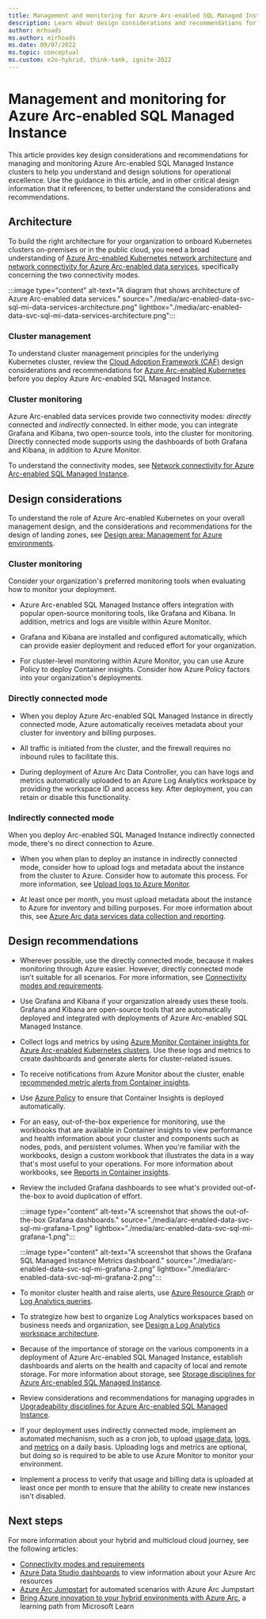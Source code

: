 ```yaml
---
title: Management and monitoring for Azure Arc-enabled SQL Managed Instance
description: Learn about design considerations and recommendations for the management and monitoring of  Azure Arc-enabled SQL Managed Instance.
author: mrhoads
ms.author: mirhoads
ms.date: 09/07/2022
ms.topic: conceptual
ms.custom: e2e-hybrid, think-tank, ignite-2022
---
```


# Management and monitoring for Azure Arc-enabled SQL Managed Instance

This article provides key design considerations and recommendations for managing and monitoring Azure Arc-enabled SQL Managed Instance clusters to help you understand and design solutions for operational excellence. Use the guidance in this article, and in other critical design information that it references, to better understand the considerations and recommendations.

## Architecture

To build the right architecture for your organization to onboard Kubernetes clusters on-premises or in the public cloud, you need a broad understanding of [Azure Arc-enabled Kubernetes network architecture](../arc-enabled-kubernetes/eslz-arc-kubernetes-network-connectivity.md) and [network connectivity for Azure Arc-enabled data services](./eslz-arc-data-service-sql-managed-instance-network-connectivity.md), specifically concerning the two connectivity modes.

:::image type="content" alt-text="A diagram that shows architecture of Azure Arc-enabled data services." source="./media/arc-enabled-data-svc-sql-mi-data-services-architecture.png" lightbox="./media/arc-enabled-data-svc-sql-mi-data-services-architecture.png":::

### Cluster management

To understand cluster management principles for the underlying Kubernetes cluster, review the [Cloud Adoption Framework (CAF)](../arc-enabled-kubernetes/eslz-arc-kubernetes-management-disciplines.md) design considerations and recommendations for [Azure Arc-enabled Kubernetes](../arc-enabled-kubernetes/eslz-arc-kubernetes-management-disciplines.md) before you deploy Azure Arc-enabled SQL Managed Instance.

### Cluster monitoring

Azure Arc-enabled data services provide two connectivity modes: *directly* connected and *indirectly* connected. In either mode, you can integrate Grafana and Kibana, two open-source tools, into the cluster for monitoring. Directly connected mode supports using the dashboards of both Grafana and Kibana, in addition to Azure Monitor.

To understand the connectivity modes, see [Network connectivity for Azure Arc-enabled SQL Managed Instance](./eslz-arc-data-service-sql-managed-instance-network-connectivity.md).  


## Design considerations

To understand the role of Azure Arc-enabled Kubernetes on your overall management design, and the considerations and recommendations for the design of landing zones, see [Design area: Management for Azure environments](../../../ready/landing-zone/design-area/management.md).

### Cluster monitoring

Consider your organization's preferred monitoring tools when evaluating how to monitor your deployment. 

- Azure Arc-enabled SQL Managed Instance offers integration with popular open-source monitoring tools, like Grafana and Kibana. In addition, metrics and logs are visible within Azure Monitor.

- Grafana and Kibana are installed and configured automatically, which can provide easier deployment and reduced effort for your organization.

- For cluster-level monitoring within Azure Monitor, you can use Azure Policy to deploy Container insights. Consider how Azure Policy factors into your organization's deployments.

### Directly connected mode

- When you deploy Azure Arc-enabled SQL Managed Instance in directly connected mode, Azure automatically receives metadata about your cluster for inventory and billing purposes.

- All traffic is initiated from the cluster, and the firewall requires no inbound rules to facilitate this.

- During deployment of Azure Arc Data Controller, you can have logs and metrics automatically uploaded to an Azure Log Analytics workspace by providing the workspace ID and access key.  After deployment, you can retain or disable this functionality.

### Indirectly connected mode

When you deploy Arc-enabled SQL Managed Instance indirectly connected mode, there's no direct connection to Azure. 

- When you when plan to deploy an instance in indirectly connected mode, consider how to upload logs and metadata about the instance from the cluster to Azure. Consider how to automate this process. For more information, see [Upload logs to Azure Monitor](/azure/azure-arc/data/upload-logs?tabs=windows).

- At least once per month, you must upload metadata about the instance to Azure for inventory and billing purposes. For more information about this, see [Azure Arc data services data collection and reporting](/azure/azure-arc/data/privacy-data-collection-and-reporting).

## Design recommendations

- Wherever possible, use the directly connected mode, because it makes monitoring through Azure easier. However, directly connected mode isn't suitable for all scenarios. For more information, see [Connectivity modes and requirements](/azure/azure-arc/data/connectivity).

- Use Grafana and Kibana if your organization already uses these tools. Grafana and Kibana are open-source tools that are automatically deployed and integrated with deployments of Azure Arc-enabled SQL Managed Instance.

- Collect logs and metrics by using [Azure Monitor Container insights for Azure Arc-enabled Kubernetes clusters](/azure/azure-monitor/containers/container-insights-enable-arc-enabled-clusters). Use these logs and metrics to create dashboards and generate alerts for cluster-related issues.

- To receive notifications from Azure Monitor about the cluster, enable [recommended metric alerts from Container insights](/azure/azure-monitor/containers/container-insights-metric-alerts).

- Use [Azure Policy](../arc-enabled-kubernetes/eslz-arc-kubernetes-governance-disciplines.md#policy-management-and-reporting) to ensure that Container Insights is deployed automatically.

- For an easy, out-of-the-box experience for monitoring, use the workbooks that are available in Container insights to view performance and health information about your cluster and components such as nodes, pods, and persistent volumes. When you're familiar with the workbooks, design a custom workbook that illustrates the data in a way that's most useful to your operations. For more information about workbooks, see [Reports in Container insights](/azure/azure-monitor/containers/container-insights-reports).

- Review the included Grafana dashboards to see what's provided out-of-the-box to avoid duplication of effort.

  :::image type="content" alt-text="A screenshot that shows the out-of-the-box Grafana dashboards." source="./media/arc-enabled-data-svc-sql-mi-grafana-1.png" lightbox="./media/arc-enabled-data-svc-sql-mi-grafana-1.png":::

  :::image type="content" alt-text="A screenshot that shows the Grafana SQL Managed Instance Metrics dashboard." source="./media/arc-enabled-data-svc-sql-mi-grafana-2.png" lightbox="./media/arc-enabled-data-svc-sql-mi-grafana-2.png":::

- To monitor cluster health and raise alerts, use [Azure Resource Graph](/azure/azure-arc/kubernetes/resource-graph-samples?tabs=azure-cli) or [Log Analytics queries](/azure/azure-monitor/logs/queries).

- To strategize how best to organize Log Analytics workspaces based on business needs and organization, see [Design a Log Analytics workspace architecture](/azure/azure-monitor/logs/workspace-design).

- Because of the importance of storage on the various components in a deployment of Azure Arc-enabled SQL Managed Instance, establish dashboards and alerts on the health and capacity of local and remote storage. For more information about storage, see [Storage disciplines for Azure Arc-enabled SQL Managed Instance](./eslz-arc-data-service-sql-managed-instance-storage-disciplines.md).

- Review considerations and recommendations for managing upgrades in [Upgradeability disciplines for Azure Arc-enabled SQL Managed Instance](./eslz-arc-data-service-sql-managed-instance-upgradeability-disciplines.md).

- If your deployment uses indirectly connected mode, implement an automated mechanism, such as a cron job, to upload [usage data](/azure/azure-arc/data/upload-usage-data), [logs](/azure/azure-arc/data/upload-logs?tabs=windows), and [metrics](/azure/azure-arc/data/upload-metrics?tabs=powershell) on a daily basis. Uploading logs and metrics are optional, but doing so is required to be able to use Azure Monitor to monitor your environment.

- Implement a process to verify that usage and billing data is uploaded at least once per month to ensure that the ability to create new instances isn't disabled.

## Next steps

For more information about your hybrid and multicloud cloud journey, see the following articles:

- [Connectivity modes and requirements](/azure/azure-arc/data/connectivity)
- [Azure Data Studio dashboards](/azure/azure-arc/data/azure-data-studio-dashboards) to view information about your Azure Arc resources
- [Azure Arc Jumpstart](https://azurearcjumpstart.io/azure_arc_jumpstart/azure_arc_data/) for automated scenarios with Azure Arc Jumpstart
- [Bring Azure innovation to your hybrid environments with Azure Arc](/learn/paths/manage-hybrid-infrastructure-with-azure-arc/), a learning path from Microsoft Learn
